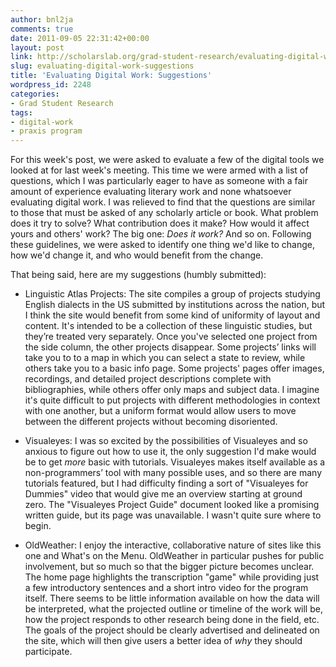 ```yaml
---
author: bnl2ja
comments: true
date: 2011-09-05 22:31:42+00:00
layout: post
link: http://scholarslab.org/grad-student-research/evaluating-digital-work-suggestions/
slug: evaluating-digital-work-suggestions
title: 'Evaluating Digital Work: Suggestions'
wordpress_id: 2248
categories:
- Grad Student Research
tags:
- digital-work
- praxis program
---
```


For this week's post, we were asked to evaluate a few of the digital tools we looked at for last week's meeting. This time we were armed with a list of questions, which I was particularly eager to have as someone with a fair amount of experience evaluating literary work and none whatsoever evaluating digital work. I was relieved to find that the questions are similar to those that must be asked of any scholarly article or book. What problem does it try to solve? What contribution does it make? How would it affect yours and others' work? The big one: _Does it work?_ And so on. Following these guidelines, we were asked to identify one thing we'd like to change, how we'd change it, and who would benefit from the change.

That being said, here are my suggestions (humbly submitted):



	
  * Linguistic Atlas Projects: The site compiles a group of projects studying English dialects in the US submitted by institutions across the nation, but I think the site would benefit from some kind of uniformity of layout and content. It's intended to be a collection of these linguistic studies, but they’re treated very separately. Once you've selected one project from the side column, the other projects disappear. Some projects’ links will take you to to a map in which you can select a state to review, while others take you to a basic info page. Some projects' pages offer images, recordings, and detailed project descriptions complete with bibliographies, while others offer only maps and subject data. I imagine it's quite difficult to put projects with different methodologies in context with one another, but a uniform format would allow users to move between the different projects without becoming disoriented.

	
  * Visualeyes: I was so excited by the possibilities of Visualeyes and so anxious to figure out how to use it, the only suggestion I'd make would be to get _more_ basic with tutorials. Visualeyes makes itself available as a non-programmers’ tool with many possible uses, and so there are many tutorials featured, but I had difficulty finding a sort of "Visualeyes for Dummies" video that would give me an overview starting at ground zero. The "Visualeyes Project Guide" document looked like a promising written guide, but its page was unavailable. I wasn't quite sure where to begin.

	
  * OldWeather: I enjoy the interactive, collaborative nature of sites like this one and What's on the Menu. OldWeather in particular pushes for public involvement, but so much so that the bigger picture becomes unclear. The home page highlights the transcription "game" while providing just a few introductory sentences and a short intro video for the program itself. There seems to be little information available on how the data will be interpreted, what the projected outline or timeline of the work will be, how the project responds to other research being done in the field, etc. The goals of the project should be clearly advertised and delineated on the site, which will then give users a better idea of _why_ they should participate.


